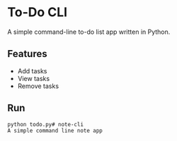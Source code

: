 # To-Do CLI

A simple command-line to-do list app written in Python.

## Features

- Add tasks
- View tasks
- Remove tasks

## Run

```bash
python todo.py# note-cli
A simple command line note app
